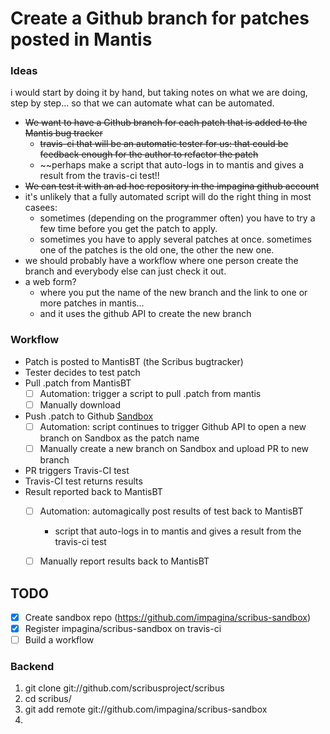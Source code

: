 # Create a Github branch for patches posted in Mantis

### Ideas 

i would start by doing it by hand, but taking notes on what we are doing, step by step... so that we can automate what can be automated.

- ~~We want to have a Github branch for each patch that is added to the Mantis bug tracker~~
  - ~~travis-ci that will be an automatic tester for us: that could be feedback enough for the author to refactor the patch~~
  - ~~perhaps make a script that auto-logs in to mantis and gives a result from the travis-ci test!!
- ~~We can test it with an ad hoc repository in the impagina github account~~
- it's unlikely that a fully automated script will do the right thing in most casees:
  - sometimes (depending on the programmer often) you have to try a few time before you get the patch to apply.
  - sometimes you have to apply several patches at once. sometimes one of the patches is the old one, the other the new one.
-  we should probably have a workflow where one person create the branch and everybody else can just check it out.
- a web form?
  - where you put the name of the new branch and the link to one or more patches in mantis...
  - and it uses the github API to create the new branch

### Workflow
* Patch is posted to MantisBT (the Scribus bugtracker)
* Tester decides to test patch
* Pull .patch from MantisBT
  - [ ] Automation: trigger a script to pull .patch from mantis
  - [ ] Manually download
* Push .patch to Github [Sandbox](https://github.com/impagina/scribus-sandbox)
  - [ ] Automation: script continues to trigger Github API to open a new branch on Sandbox as the patch name
  - [ ] Manually create a new branch on Sandbox and upload PR to new branch
* PR triggers Travis-CI test
* Travis-CI test returns results 
* Result reported back to MantisBT
  - [ ] Automation: automagically post results of test back to MantisBT
    *  script that auto-logs in to mantis and gives a result from the travis-ci test
  - [ ] Manually report results back to MantisBT



## TODO
- [x] Create sandbox repo (https://github.com/impagina/scribus-sandbox)
- [x] Register impagina/scribus-sandbox on travis-ci
- [ ] Build a workflow

### Backend
1. git clone git://github.com/scribusproject/scribus
2. cd scribus/
3. git add remote git://github.com/impagina/scribus-sandbox
4. 
